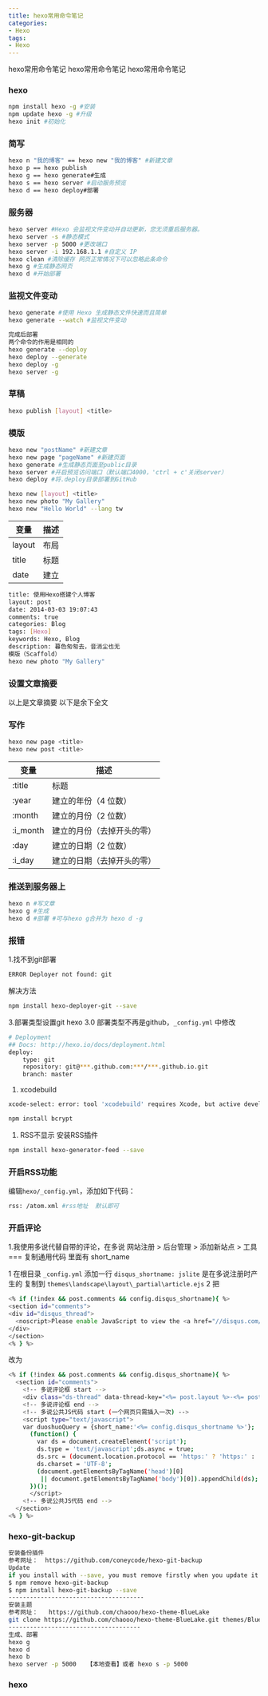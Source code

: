 ```yaml
---
title: hexo常用命令笔记
categories: 
- Hexo
tags:
- Hexo
---
```


hexo常用命令笔记
hexo常用命令笔记
hexo常用命令笔记

### hexo

``` bash
npm install hexo -g #安装  
npm update hexo -g #升级  
hexo init #初始化
```



### 简写

``` bash
hexo n "我的博客" == hexo new "我的博客" #新建文章
hexo p == hexo publish
hexo g == hexo generate#生成
hexo s == hexo server #启动服务预览
hexo d == hexo deploy#部署
```



### 服务器

``` bash
hexo server #Hexo 会监视文件变动并自动更新，您无须重启服务器。
hexo server -s #静态模式
hexo server -p 5000 #更改端口
hexo server -i 192.168.1.1 #自定义 IP
hexo clean #清除缓存 网页正常情况下可以忽略此条命令
hexo g #生成静态网页
hexo d #开始部署
```



### 监视文件变动

``` bash
hexo generate #使用 Hexo 生成静态文件快速而且简单
hexo generate --watch #监视文件变动

完成后部署
两个命令的作用是相同的
hexo generate --deploy
hexo deploy --generate
hexo deploy -g
hexo server -g
```

### 草稿

``` bash
hexo publish [layout] <title>
```

### 模版

``` bash
hexo new "postName" #新建文章
hexo new page "pageName" #新建页面
hexo generate #生成静态页面至public目录
hexo server #开启预览访问端口（默认端口4000，'ctrl + c'关闭server）
hexo deploy #将.deploy目录部署到GitHub

hexo new [layout] <title>
hexo new photo "My Gallery"
hexo new "Hello World" --lang tw
```



| 变量     |   描述 |
| ------ | ---: |
| layout |   布局 |
| title  |   标题 |
| date   |   建立 |

``` bash
title: 使用Hexo搭建个人博客
layout: post
date: 2014-03-03 19:07:43
comments: true
categories: Blog
tags: [Hexo]
keywords: Hexo, Blog
description: 暮色匆匆去，音消尘也无
模版（Scaffold）
hexo new photo "My Gallery"
```



### 设置文章摘要

以上是文章摘要 以下是余下全文 

### 写作

``` bash
hexo new page <title>
hexo new post <title>
```
| 变量       | 描述            |
| -------- | ------------- |
| :title   | 标题            |
| :year    | 建立的年份（4 位数）   |
| :month   | 建立的月份（2 位数）   |
| :i_month | 建立的月份（去掉开头的零） |
| :day     | 建立的日期（2 位数）   |
| :i_day   | 建立的日期（去掉开头的零） |

### 推送到服务器上

``` bash
hexo n #写文章
hexo g #生成
hexo d #部署 #可与hexo g合并为 hexo d -g
```
### 报错

1.找不到git部署

``` bash
ERROR Deployer not found: git
```
解决方法

``` bash
npm install hexo-deployer-git --save
```


3.部署类型设置git
hexo 3.0 部署类型不再是github，`_config.yml` 中修改

``` bash
# Deployment
## Docs: http://hexo.io/docs/deployment.html
deploy:
	type: git
	repository: git@***.github.com:***/***.github.io.git
	branch: master
```
1. xcodebuild

``` bash
xcode-select: error: tool 'xcodebuild' requires Xcode, but active developer directory '/Library/Developer/CommandLineTools' is a command line tools instance

npm install bcrypt
```
1. RSS不显示
   安装RSS插件

``` bash
npm install hexo-generator-feed --save
```
### 开启RSS功能

编辑`hexo/_config.yml`，添加如下代码：

``` bash
rss: /atom.xml #rss地址  默认即可
```
### 开启评论

1.我使用多说代替自带的评论，在多说 网站注册 > 后台管理 > 添加新站点 > 工具 === 复制通用代码 里面有 short_name

1 在根目录 `_config.yml` 添加一行 `disqus_shortname: jslite` 是在多说注册时产生的
复制到 `themes\landscape\layout\_partial\article.ejs`
2 把

``` bash
<% if (!index && post.comments && config.disqus_shortname){ %>
<section id="comments">
<div id="disqus_thread">
  <noscript>Please enable JavaScript to view the <a href="//disqus.com/?ref_noscript">comments powered by Disqus.</a></noscript>
</div>
</section>
<% } %>
```
改为

``` bash
<% if (!index && post.comments && config.disqus_shortname){ %>
  <section id="comments">
    <!-- 多说评论框 start -->
    <div class="ds-thread" data-thread-key="<%= post.layout %>-<%= post.slug %>" data-title="<%= post.title %>" data-url="<%= page.permalink %>"></div>
    <!-- 多说评论框 end -->
    <!-- 多说公共JS代码 start (一个网页只需插入一次) -->
    <script type="text/javascript">
    var duoshuoQuery = {short_name:'<%= config.disqus_shortname %>'};
      (function() {
        var ds = document.createElement('script');
        ds.type = 'text/javascript';ds.async = true;
        ds.src = (document.location.protocol == 'https:' ? 'https:' : 'http:') + '//static.duoshuo.com/embed.js';
        ds.charset = 'UTF-8';
        (document.getElementsByTagName('head')[0] 
         || document.getElementsByTagName('body')[0]).appendChild(ds);
      })();
      </script>
    <!-- 多说公共JS代码 end -->
  </section>
<% } %>
```

### hexo-git-backup

``` bash
安装备份插件
参考网址：  https://github.com/coneycode/hexo-git-backup
Update
if you install with --save, you must remove firstly when you update it.
$ npm remove hexo-git-backup
$ npm install hexo-git-backup --save
--------------------------------------
安装主题
参考网址：   https://github.com/chaooo/hexo-theme-BlueLake
git clone https://github.com/chaooo/hexo-theme-BlueLake.git themes/BlueLake
-------------------------------------
生成、部署
hexo g
hexo d
hexo b
hexo server -p 5000   【本地查看】或者 hexo s -p 5000
```

### hexo

``` bash

```